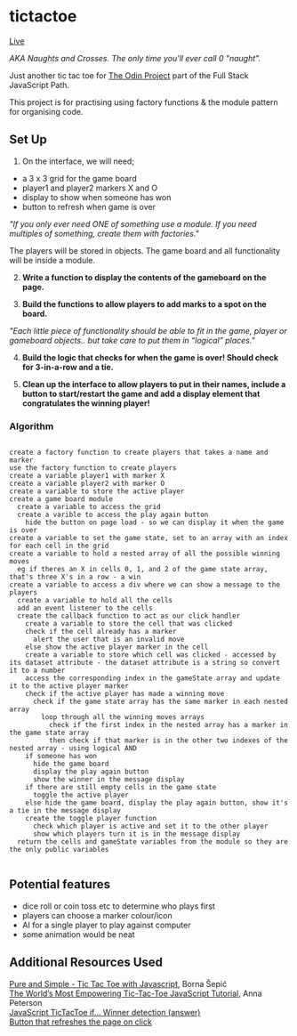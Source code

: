 # tictactoe

[Live](https://mchlol.github.io/tictactoe/)

*AKA Naughts and Crosses. The only time you'll ever call 0 "naught".*

Just another tic tac toe for [The Odin Project](https://www.theodinproject.com/lessons/node-path-javascript-tic-tac-toe) part of the Full Stack JavaScript Path. 

This project is for practising using factory functions & the module pattern for organising code.


## Set Up

1. On the interface, we will need;
- a 3 x 3 grid for the game board
- player1 and player2 markers X and O
- display to show when someone has won  
- button to refresh when game is over  

*"If you only ever need ONE of something use a module. If you need multiples of something, create them with factories."*

The players will be stored in objects. 
The game board and all functionality will be inside a module.  


2. **Write a function to display the contents of the gameboard on the page.**  

3. **Build the functions to allow players to add marks to a spot on the board.** 

*"Each little piece of functionality should be able to fit in the game, player or gameboard objects.. but take care to put them in “logical” places."*  

4. **Build the logic that checks for when the game is over! Should check for 3-in-a-row and a tie.**  

5. **Clean up the interface to allow players to put in their names, include a button to start/restart the game and add a display element that congratulates the winning player!**  

### Algorithm
```

create a factory function to create players that takes a name and marker  
use the factory function to create players  
create a variable player1 with marker X  
create a variable player2 with marker O 
create a variable to store the active player  
create a game board module  
  create a variable to access the grid  
  create a varible to access the play again button  
    hide the button on page load - so we can display it when the game is over 
create a variable to set the game state, set to an array with an index for each cell in the grid  
create a variable to hold a nested array of all the possible winning moves  
  eg if theres an X in cells 0, 1, and 2 of the game state array, that's three X's in a row - a win  
create a variable to access a div where we can show a message to the players  
  create a variable to hold all the cells  
  add an event listener to the cells  
  create the callback function to act as our click handler
    create a variable to store the cell that was clicked
    check if the cell already has a marker  
      alert the user that is an invalid move  
    else show the active player marker in the cell 
    create a variable to store which cell was clicked - accessed by its dataset attribute - the dataset attribute is a string so convert it to a number  
    access the corresponding index in the gameState array and update it to the active player marker  
    check if the active player has made a winning move
      check if the game state array has the same marker in each nested array
        loop through all the winning moves arrays
          check if the first index in the nested array has a marker in the game state array  
          then check if that marker is in the other two indexes of the nested array - using logical AND  
    if someone has won  
      hide the game board
      display the play again button
      show the winner in the message display
    if there are still empty cells in the game state
      toggle the active player
    else hide the game board, display the play again button, show it's a tie in the message display
    create the toggle player function
      check which player is active and set it to the other player
      show which players turn it is in the message display
  return the cells and gameState variables from the module so they are the only public variables
  
```


## Potential features
- dice roll or coin toss etc to determine who plays first  
- players can choose a marker colour/icon  
- AI for a single player to play against computer  
- some animation would be neat  

## Additional Resources Used
[Pure and Simple - Tic Tac Toe with Javascript](https://dev.to/bornasepic/pure-and-simple-tic-tac-toe-with-javascript-4pgn), Borna Šepić  
[The World’s Most Empowering Tic-Tac-Toe JavaScript Tutorial](https://javascript.plainenglish.io/the-worlds-most-empowering-tic-tac-toe-javascript-tutorial-a889e4c20883), Anna Peterson  
[JavaScript TicTacToe if... Winner detection (answer)](https://stackoverflow.com/a/64570551/17232226)  
[Button that refreshes the page on click](https://stackoverflow.com/questions/29884654/button-that-refreshes-the-page-on-click)

